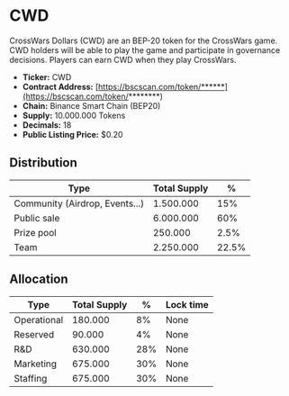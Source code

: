 # CWD

CrossWars Dollars (CWD) are an BEP-20 token for the CrossWars game. CWD holders will be able to play the game and participate in governance decisions. Players can earn CWD when they play CrossWars.

* **Ticker:** CWD
* **Contract Address:** [https://bscscan.com/token/******](https://bscscan.com/token/********) 
* **Chain:** Binance Smart Chain \(BEP20\)
* **Supply:** 10.000.000 Tokens
* **Decimals:** 18
* **Public Listing Price:** $0.20

## Distribution

| Type 	| Total Supply 	| % 	|
|------	|--------------	|---	|
|Community (Airdrop, Events...)	|       1.500.000       	|   15%	|
|Public sale      	|       6.000.000       	|   60%	|
|Prize pool      	|       250.000       	|   2.5%	|
|Team      	|      2.250.000        	|   22.5%	|

## Allocation

| Type 	| Total Supply 	| % 	| Lock time 	|
|------	|--------------	|--------------	|---	|
|Operational	|      180.000       	|   8%	|   None	|
|Reserved	|        90.000      	|   4%	|   None	|
|R&D      	|         630.000     	|   28%	|   None	|
|Marketing      	|       675.000       	|   30%	|   None	|
|Staffing      	|      675.000        	|   30%	|   None	|